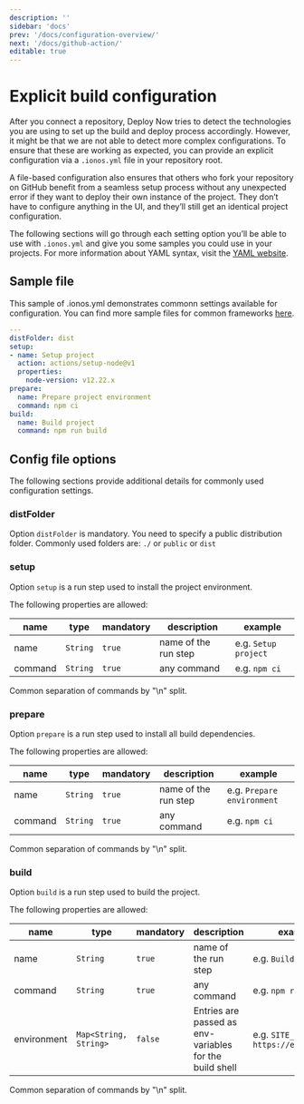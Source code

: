 ```yaml
---
description: ''
sidebar: 'docs'
prev: '/docs/configuration-overview/'
next: '/docs/github-action/'
editable: true
---
```


# Explicit build configuration

After you connect a repository, Deploy Now tries to detect the technologies you are using to set up the build and deploy process accordingly. However, it might be that we are not able to detect more complex configurations. To ensure that these are working as expected, you can provide an explicit configuration via a `.ionos.yml` file in your repository root.

A file-based configuration also ensures that others who fork your repository on GitHub benefit from a seamless setup process without any unexpected error if they want to deploy their own instance of the project. They don’t have to configure anything in the UI, and they’ll still get an identical project configuration.

The following sections will go through each setting option you’ll be able to use with `.ionos.yml` and give you some samples you could use in your projects. For more information about YAML syntax, visit the [YAML website](https://yaml.org/spec/1.2/spec.html).

## Sample file

This sample of .ionos.yml demonstrates commonn settings available for configuration. You can find more sample files for common frameworks [here](/docs/framework-samples/).

``` yml
---
distFolder: dist
setup:
- name: Setup project
  action: actions/setup-node@v1
  properties:
    node-version: v12.22.x
prepare:
  name: Prepare project environment
  command: npm ci
build:
  name: Build project
  command: npm run build
```

## Config file options

The following sections provide additional details for commonly used configuration settings.

### distFolder

Option `distFolder` is mandatory. You need to specify a public distribution folder. Commonly used folders are: `./` or `public` or `dist`

### setup

Option `setup` is a run step used to install the project environment.

The following properties are allowed:

|name|type|mandatory|description|example|
|---|---|---|---|---|
|name|`String`|`true`|name of the run step|e.g. `Setup project`|
|command|`String`|`true`|any command|e.g. `npm ci`|

Common separation of commands by "\n" split.

### prepare

Option `prepare` is a run step used to install all build dependencies.

The following properties are allowed:

|name|type|mandatory|description|example|
|---|---|---|---|---|
|name|`String`|`true`|name of the run step|e.g. `Prepare environment`|
|command|`String`|`true`|any command|e.g. `npm ci`|

Common separation of commands by "\n" split.

### build

Option `build` is a run step used to build the project.

The following properties are allowed:

|name|type|mandatory|description|example|
|---|---|---|---|---|
|name|`String`|`true`|name of the run step|e.g. `Build project`|
|command|`String`|`true`|any command|e.g. `npm run build`|
|environment|`Map<String, String>`|`false`|Entries are passed as env-variables for the build shell|e.g. `SITE_URL: https://example.com`|

Common separation of commands by "\n" split.

